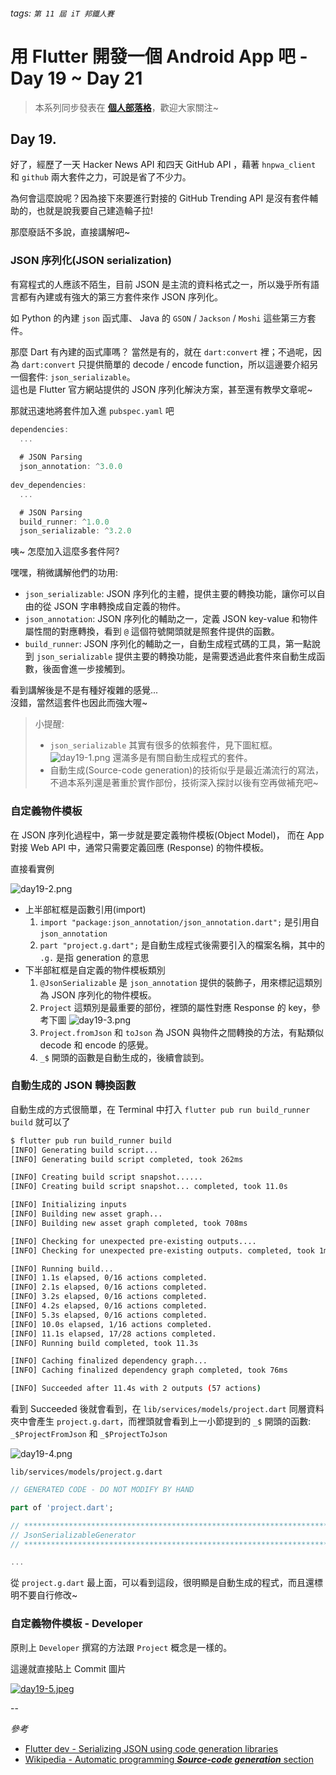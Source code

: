 ###### tags: `第 11 屆 iT 邦鐵人賽`

# 用 Flutter 開發一個 Android App 吧 - Day 19 ~ Day 21

> 本系列同步發表在 [**個人部落格**](https://bbsonlin.github.io/tags/ironman2020/)，歡迎大家關注~
 
## Day 19.

好了，經歷了一天 Hacker News API 和四天 GitHub API ，藉著 `hnpwa_client` 和 `github` 兩大套件之力，可說是省了不少力。

為何會這麼說呢？因為接下來要進行對接的 GitHub Trending API 是沒有套件輔助的，也就是說我要自己建造輪子拉!

那麼廢話不多說，直接講解吧~

### JSON 序列化(JSON serialization)

有寫程式的人應該不陌生，目前 JSON 是主流的資料格式之一，所以幾乎所有語言都有內建或有強大的第三方套件來作 JSON 序列化。

如 Python 的內建 `json` 函式庫、 Java 的 `GSON` / `Jackson` / `Moshi` 這些第三方套件。

那麼 Dart 有內建的函式庫嗎？ 當然是有的，就在 `dart:convert` 裡；不過呢，因為 `dart:convert` 只提供簡單的 decode / encode function，所以這邊要介紹另一個套件: `json_serializable`。  
這也是 Flutter 官方網站提供的 JSON 序列化解決方案，甚至還有教學文章呢~

那就迅速地將套件加入進 `pubspec.yaml` 吧

``` dart
dependencies:
  ...
  
  # JSON Parsing
  json_annotation: ^3.0.0
  
dev_dependencies:
  ...

  # JSON Parsing
  build_runner: ^1.0.0
  json_serializable: ^3.2.0
```

咦~ 怎麼加入這麼多套件阿?  

嘿嘿，稍微講解他們的功用:

* `json_serializable`: JSON 序列化的主體，提供主要的轉換功能，讓你可以自由的從 JSON 字串轉換成自定義的物件。
* `json_annotation`: JSON 序列化的輔助之一，定義 JSON key-value 和物件屬性間的對應轉換，看到 `@` 這個符號開頭就是照套件提供的函數。
* `build_runner`: JSON 序列化的輔助之一，自動生成程式碼的工具，第一點說到 `json_serializable` 提供主要的轉換功能，是需要透過此套件來自動生成函數，後面會進一步接觸到。

看到講解後是不是有種好複雜的感覺...  
沒錯，當然這套件也因此而強大喔~

> 小提醒:
> 
> * `json_serializable` 其實有很多的依賴套件，見下圖紅框。
>   ![day19-1.png](https://github.com/BbsonLin/ithome-ironman/blob/master/2019-09/images/day19-1.png?raw=true)
>   還滿多是有關自動生成程式的套件。
> * 自動生成(Source-code generation)的技術似乎是最近滿流行的寫法，不過本系列還是著重於實作部份，技術深入探討以後有空再做補充吧~

### 自定義物件模板

在 JSON 序列化過程中，第一步就是要定義物件模板(Object Model)，
而在 App 對接 Web API 中，通常只需要定義回應 (Response) 的物件模板。

直接看實例

![day19-2.png](https://github.com/BbsonLin/ithome-ironman/blob/master/2019-09/images/day19-2.png?raw=true)

* 上半部紅框是函數引用(import)
    1. `import "package:json_annotation/json_annotation.dart";` 是引用自`json_annotation`
    2. `part "project.g.dart";` 是自動生成程式後需要引入的檔案名稱，其中的 `.g.` 是指 generation 的意思
* 下半部紅框是自定義的物件模板類別
    1. `@JsonSerializable` 是 `json_annotation` 提供的裝飾子，用來標記這類別為 JSON 序列化的物件模板。
    2. `Project` 這類別是最重要的部份，裡頭的屬性對應 Response 的 key，參考下圖
        ![day19-3.png](https://github.com/BbsonLin/ithome-ironman/blob/master/2019-09/images/day19-3.png?raw=true)
    3. `Project.fromJson` 和 `toJson` 為 JSON 與物件之間轉換的方法，有點類似 decode 和 encode 的感覺。
    4. `_$` 開頭的函數是自動生成的，後續會談到。

### 自動生成的 JSON 轉換函數

自動生成的方式很簡單，在 Terminal 中打入 `flutter pub run build_runner build` 就可以了

``` bash
$ flutter pub run build_runner build
[INFO] Generating build script...
[INFO] Generating build script completed, took 262ms

[INFO] Creating build script snapshot......
[INFO] Creating build script snapshot... completed, took 11.0s

[INFO] Initializing inputs
[INFO] Building new asset graph...
[INFO] Building new asset graph completed, took 708ms

[INFO] Checking for unexpected pre-existing outputs....
[INFO] Checking for unexpected pre-existing outputs. completed, took 1ms

[INFO] Running build...
[INFO] 1.1s elapsed, 0/16 actions completed.
[INFO] 2.1s elapsed, 0/16 actions completed.
[INFO] 3.2s elapsed, 0/16 actions completed.
[INFO] 4.2s elapsed, 0/16 actions completed.
[INFO] 5.3s elapsed, 0/16 actions completed.
[INFO] 10.0s elapsed, 1/16 actions completed.
[INFO] 11.1s elapsed, 17/28 actions completed.
[INFO] Running build completed, took 11.3s

[INFO] Caching finalized dependency graph...
[INFO] Caching finalized dependency graph completed, took 76ms

[INFO] Succeeded after 11.4s with 2 outputs (57 actions)
```

看到 Succeeded 後就會看到，在 `lib/services/models/project.dart` 同層資料夾中會產生 `project.g.dart`，而裡頭就會看到上一小節提到的 `_$` 開頭的函數: `_$ProjectFromJson` 和 `_$ProjectToJson`

![day19-4.png](https://github.com/BbsonLin/ithome-ironman/blob/master/2019-09/images/day19-4.png?raw=true)

`lib/services/models/project.g.dart`
``` dart
// GENERATED CODE - DO NOT MODIFY BY HAND

part of 'project.dart';

// **************************************************************************
// JsonSerializableGenerator
// **************************************************************************

...
```
從 `project.g.dart` 最上面，可以看到這段，很明顯是自動生成的程式，而且還標明不要自行修改~

### 自定義物件模板 - Developer

原則上 `Developer` 撰寫的方法跟 `Project` 概念是一樣的。

這邊就直接貼上 Commit 圖片

[![day19-5.jpeg](https://github.com/BbsonLin/ithome-ironman/blob/master/2019-09/images/day19-5.jpeg?raw=true)](https://github.com/BbsonLin/gitme_reborn/commit/bffffe97c298034bc7aeff164d61a9f1f768fd49#diff-837cf63123936a7849b146f134bd408a)

--


*參考*

* [Flutter dev - Serializing JSON using code generation libraries](https://flutter.dev/docs/development/data-and-backend/json#serializing-json-using-code-generation-libraries)
* [Wikipedia - Automatic programming ***Source-code generation*** section](https://en.wikipedia.org/wiki/Automatic_programming#Source-code_generation)